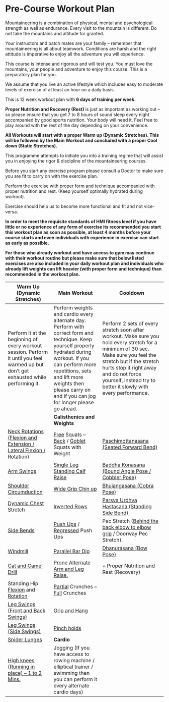 # Pre-Course Workout Plan
Mountaineering is a combination of physical, mental and psychological strength as well as endurance. Every visit to the mountain is different. Do not take the mountains and altitude for granted.

Your instructors and batch mates are your family – remember that mountaineering is all about teamwork. Conditions are harsh and the right attitude is imperative to enjoy all the adventure you will experience.

This course is intense and rigorous and will test you. You must love the mountains, your people and adventure to enjoy this course. This is a preparatory plan for you.

We assume that you live an active lifestyle which includes easy to moderate levels of exercise of at least an hour on a daily basis.

This is 12 week workout plan with **6 days of training per week.**

**Proper Nutrition and Recovery (Rest)** is just as important as working out – so please ensure that you get 7 to 8 hours of sound sleep every night accompanied by good sports nutrition. Your body will need it. Feel free to play around with the rest of the day depending on your convenience.

**All Workouts will start with a proper Warm up (Dynamic Stretches). This will be followed by the Main Workout and concluded with a proper Cool down (Static Stretches).**

This programme attempts to initiate you into a training regime that will assist you in enjoying the rigor & discipline of the mountaineering courses.

Before you start any exercise program please consult a Doctor to make sure you are fit to carry on with the exercise plan.

Perform the exercise with proper form and technique accompanied with proper nutrition and rest. (Keep yourself optimally hydrated during workout).

Exercise should help us to become more functional and fit and not vice-versa.

**In order to meet the requisite standards of HMI fitness level if you have little or no experience of any form of exercise its recommended you start this workout plan as soon as possible, at least 4 months before your course starts and even individuals with experience in exercise can start as early as possible.**

**For those who already workout and have access to gym  may continue with their workout routine but please make sure that below listed exercises are also included in your daily workout plan and individuals who already lift weights can lift heavier (with proper form and technique) than recommended in the workout plan.**  
  
  

|Warm Up (Dynamic Stretches) | Main Workout | Cooldown
|---|---|---|
| Perform it at the beginning of every workout session. Perform it until you feel warmed up but don’t get exhausted while performing it.| Perform weights and cardio every alternate day. Perform with correct form and technique. Keep yourself properly hydrated during workout. If you can perform more repetitions, sets and lift more weights then please carry on and if you can jog for longer please go ahead. | Perform 2 sets of every stretch soon after workout. Make sure you hold every stretch for a minimum of 30 sec. Make sure you feel the stretch but if the stretch hurts stop it right away and do not force yourself, instead try to better it slowly with every performance. |
| | **Calisthenics and Weights** | |
| [Neck Rotations (Flexion and Extension / Lateral Flexion / Rotation)](https://www.youtube.com/watch?v=W2IlxHQwR14) | [Free](https://www.youtube.com/watch?v=SYYWsXnTxDM) Squats – [Back](https://www.youtube.com/watch?v=ultWZbUMPL8) / [Goblet](https://www.youtube.com/watch?v=3gpXflqRiEc) Squats with Weight | [Paschimottanasana (Seated Forward Bend)](https://www.youtube.com/watch?app=desktop&v=T8sgVyF4Ux4) |
| [Arm Swings](https://www.youtube.com/watch?v=VFIoWrzfO3g) | [Single Leg Standing Calf Raise](https://www.youtube.com/watch?v=Tla2ScHQgu0) | [Baddha Konasana (Bound Angle Pose / Cobbler Pose)](https://www.youtube.com/watch?v=hRcvSEtoecg) |
| [Shoulder Circumduction](https://www.youtube.com/watch?v=EENVG0jhNEc) | [Wide Grip Chin up](https://www.youtube.com/watch?v=NMM2Kh8zS4M) | [Bhujangasana (Cobra Pose)](https://www.youtube.com/watch?v=fOdrW7nf9gw) |
| [Dynamic Chest Stretch](https://www.youtube.com/watch?v=kLmWN3Qsj0A) | [Inverted Rows](https://www.youtube.com/watch?v=XZV9IwluPjw) | [Parsva Urdhva Hastasana (Standing Side Bend)](https://www.youtube.com/watch?v=IxXW-INaYSc) |
| [Side Bends](https://www.youtube.com/watch?v=2TO6K0xcYeU) | [Push Ups](https://www.youtube.com/watch?v=IODxDxX7oi4) / [Regressed](https://www.youtube.com/watch?v=So-AbeVIcpw) Push Ups | Pec Stretch ([Behind the back elbow to elbow grip](https://www.acefitness.org/resources/everyone/blog/5657/5-chest-stretch-variations/) / Doorway Pec Stretch). |
| [Windmill](https://www.youtube.com/watch?v=bG5cn-erYUg) | [Parallel Bar Dip](https://www.youtube.com/watch?v=_wUdg_4wCCk) | [Dhanurasana (Bow Pose)](https://www.youtube.com/watch?app=desktop&v=4P2mYcOGxbU) |
| [Cat and Camel Drill](https://www.youtube.com/watch?app=desktop&v=v1KltmDT8TE) | [Prone Alternate Arm and Leg Raise.](https://media.physitrack.com/exercises/54478cbf-d39a-40a6-89db-8ad0ed7b2730/en/video_720p.mp4) | + Proper Nutrition and Rest (Recovery) |
| Standing Hip [Flexion](https://www.youtube.com/watch?app=desktop&v=ApZOAx24-X8) and [Rotation](https://www.youtube.com/watch?app=desktop&v=73XPwD9VHLk) | [Partial](https://www.youtube.com/watch?v=K2LM4fmFf_g) Crunches – [Full](https://www.youtube.com/watch?v=coNmNtROhxA) Crunches | |
| [Leg Swings (Front and Back Swings)](https://www.youtube.com/watch?app=desktop&v=naW8u72lOzI) | [Grip and Hang](https://www.youtube.com/watch?v=eXs25meoZr0) | |
| [Leg Swings (Side Swings)](https://www.youtube.com/watch?app=desktop&v=naW8u72lOzI) | [Pinch holds](https://www.youtube.com/watch?v=pzdHuloZVoc) | |
| [Spider Lunges](https://www.youtube.com/watch?app=desktop&v=M_OoFzysWak) | **Cardio** | |
| [High knees (Running in place) – 1 to 2 Mins.](https://www.youtube.com/watch?app=desktop&v=RasuDnjQI_k) | Jogging (If you have access to rowing machine / elliptical trainer / swimming then you can perform it every alternate cardio days) | |
